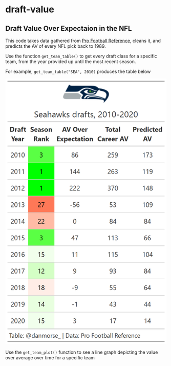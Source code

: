 # draft-value

##  Draft Value Over Expectaion in the NFL

This code takes data gathered from [Pro Football Reference](https://www.pro-football-reference.com/), cleans it, and predicts the AV of every NFL pick back to 1989.

Use the function `get_team_table()` to get every draft class for a specific team, from the year provided up until the most recent season.

For example, `get_team_table("SEA", 2010)` produces the table below

![seahawks example](https://github.com/danmorse314/draft-value/blob/main/seahawks%20pcjs%20draft%20value.png)

Use the `get_team_plot()` function to see a line graph depicting the value over average over time for a specific team
